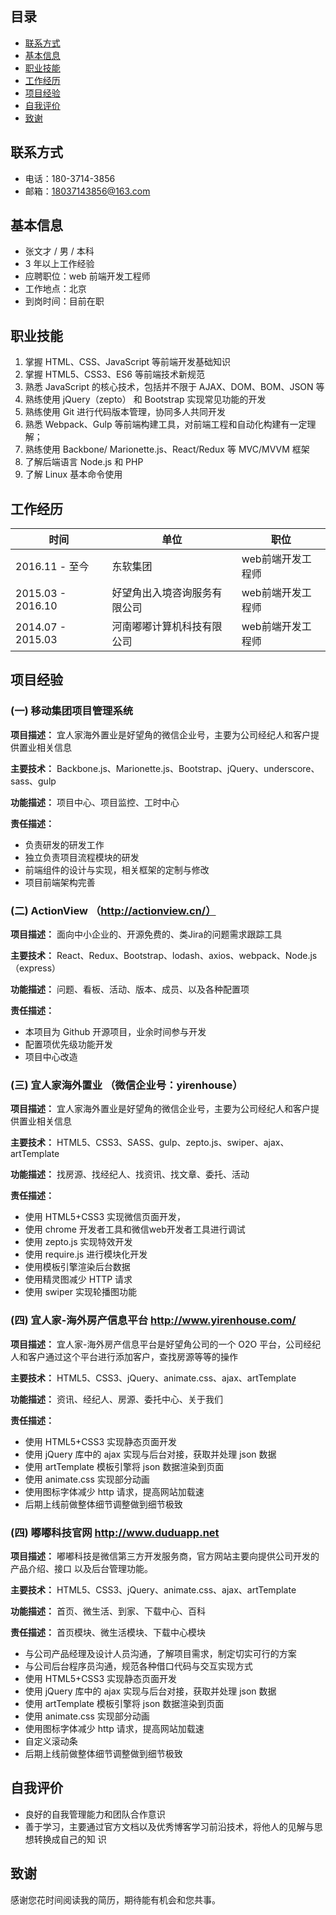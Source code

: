 ## 目录

+ [联系方式](#联系方式)
+ [基本信息](#基本信息)
+ [职业技能](#职业技能)
+ [工作经历](#工作经历)
+ [项目经验](#项目经验)
+ [自我评价](#自我评价)
+ [致谢](#致谢)

## 联系方式

+ 电话：180-3714-3856
+ 邮箱：18037143856@163.com

## 基本信息

+ 张文才 / 男 / 本科
+ 3 年以上工作经验
+ 应聘职位：web 前端开发工程师
+ 工作地点：北京
+ 到岗时间：目前在职

## 职业技能

1. 掌握 HTML、CSS、JavaScript 等前端开发基础知识
2. 掌握 HTML5、CSS3、ES6 等前端技术新规范
3. 熟悉 JavaScript 的核心技术，包括并不限于 AJAX、DOM、BOM、JSON 等
4. 熟练使用 jQuery（zepto） 和 Bootstrap 实现常见功能的开发
5. 熟练使用 Git 进行代码版本管理，协同多人共同开发 
6. 熟悉 Webpack、Gulp 等前端构建工具，对前端工程和自动化构建有一定理解；
7. 熟练使用 Backbone/ Marionette.js、React/Redux 等 MVC/MVVM 框架
8. 了解后端语言 Node.js 和 PHP
9. 了解 Linux 基本命令使用

## 工作经历

| 时间  | 单位  | 职位  |
| ------------ | ------------ | ------------ |
|  2016.11 - 至今 | 东软集团  | 	web前端开发工程师  |
|  2015.03 ­- 2016.10 | 好望角出入境咨询服务有限公司  | web前端开发工程师  |
|  2014.07 ­- 2015.03 | 河南嘟嘟计算机科技有限公司  | web前端开发工程师  |

## 项目经验

### (一)  移动集团项目管理系统

**项目描述：** 宜人家海外置业是好望角的微信企业号，主要为公司经纪人和客户提供置业相关信息

**主要技术：** Backbone.js、Marionette.js、Bootstrap、jQuery、underscore、sass、gulp

**功能描述：** 项目中心、项目监控、工时中心

**责任描述：**  
+ 负责研发的研发工作
+ 独立负责项目流程模块的研发
+ 前端组件的设计与实现，相关框架的定制与修改 
+ 项目前端架构完善 

### (二)  ActionView （http://actionview.cn/）

**项目描述：** 面向中小企业的、开源免费的、类Jira的问题需求跟踪工具

**主要技术：** React、Redux、Bootstrap、lodash、axios、webpack、Node.js（express）

**功能描述：** 问题、看板、活动、版本、成员、以及各种配置项

**责任描述：**
+ 本项目为 Github 开源项目，业余时间参与开发
+ 配置项优先级功能开发
+ 项目中心改造


### (三)  宜人家海外置业 （微信企业号：yirenhouse）

**项目描述：** 宜人家海外置业是好望角的微信企业号，主要为公司经纪人和客户提供置业相关信息

**主要技术：** HTML5、CSS3、SASS、gulp、zepto.js、swiper、ajax、artTemplate

**功能描述：** 找房源、找经纪人、找资讯、找文章、委托、活动

**责任描述：**
+ 使用 HTML5+CSS3 实现微信页面开发，
+ 使用 chrome 开发者工具和微信web开发者工具进行调试
+ 使用 zepto.js 实现特效开发
+ 使用 require.js 进行模块化开发
+ 使用模板引擎渲染后台数据
+ 使用精灵图减少 HTTP 请求
+ 使用 swiper 实现轮播图功能

### (四)  宜人家-海外房产信息平台 http://www.yirenhouse.com/

**项目描述：** 宜人家-海外房产信息平台是好望角公司的一个 O2O 平台，公司经纪人和客户通过这个平台进行添加客户，查找房源等等的操作

**主要技术：** HTML5、CSS3、jQuery、animate.css、ajax、artTemplate

**功能描述：** 资讯、经纪人、房源、委托中心、关于我们

**责任描述：** 
+ 使用 HTML5+CSS3 实现静态页面开发
+ 使用 jQuery 库中的 ajax 实现与后台对接，获取并处理 json 数据
+ 使用 artTemplate 模板引擎将 json 数据渲染到页面
+ 使用 animate.css 实现部分动画
+ 使用图标字体减少 http 请求，提高网站加载速
+ 后期上线前做整体细节调整做到细节极致

### (四)  嘟嘟科技官网 http://www.duduapp.net

**项目描述：** 嘟嘟科技是微信第三方开发服务商，官方网站主要向提供公司开发的产品介绍、接口
以及后台管理功能。

**主要技术：** HTML5、CSS3、jQuery、animate.css、ajax、artTemplate

**功能描述：** 首页、微生活、到家、下载中心、百科

**责任描述：** 首页模块、微生活模块、下载中心模块
+ 与公司产品经理及设计人员沟通，了解项目需求，制定切实可行的方案
+ 与公司后台程序员沟通，规范各种借口代码与交互实现方式
+ 使用 HTML5+CSS3 实现静态页面开发
+ 使用 jQuery 库中的 ajax 实现与后台对接，获取并处理 json 数据
+ 使用 artTemplate 模板引擎将 json 数据渲染到页面
+ 使用 animate.css 实现部分动画
+ 使用图标字体减少 http 请求，提高网站加载速
+ 自定义滚动条
+ 后期上线前做整体细节调整做到细节极致

## 自我评价

+ 良好的自我管理能力和团队合作意识
+ 善于学习，主要通过官方文档以及优秀博客学习前沿技术，将他人的见解与思想转换成自己的知
识

## 致谢

感谢您花时间阅读我的简历，期待能有机会和您共事。
